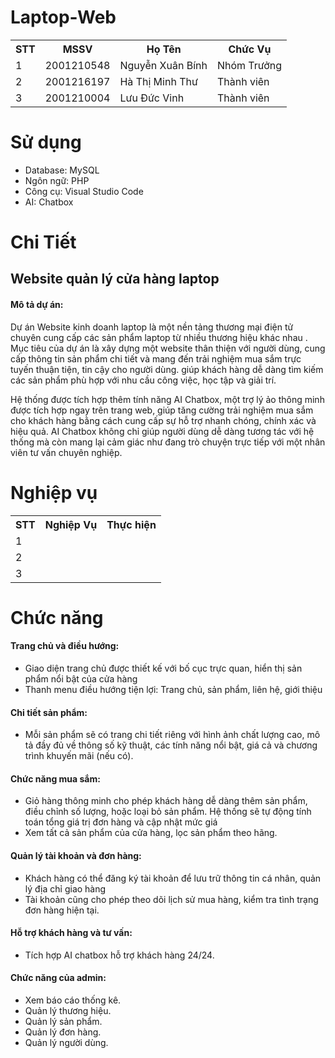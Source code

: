 # Laptop-Web

<div>
  <table>
    <tr> 
      <th>STT</th>
       <th>MSSV</th>
       <th>Họ Tên</th>
       <th>Chức Vụ</th>
    </tr>
    <tr>
      <td>1</td>
      <td>2001210548</td>
      <td>Nguyễn Xuân Bính</td>
      <td>Nhóm Trưởng</td>
    </tr>
     <tr>
      <td>2</td>
      <td>2001216197</td>
      <td>Hà Thị Minh Thư</td>
      <td>Thành viên</td>
    </tr> 
    <tr>
      <td>3</td>
      <td>2001210004</td>
      <td>Lưu Đức Vinh</td>
      <td>Thành viên</td>
    </tr>
  </table>
</div>

# Sử dụng
<nav>
  <ul>
    <li>Database: MySQL</li>
    <li>Ngôn ngữ: PHP</li>
    <li>Công cụ: Visual Studio Code</li>
    <li>AI: Chatbox</li>
  </ul>
</nav>

# Chi Tiết
## Website quản lý cửa hàng laptop
<h4>Mô tả dự án: </h4>
<p>Dự án Website kinh doanh laptop là một nền tảng thương mại điện tử chuyên cung cấp các sản phẩm laptop từ nhiều thương hiệu khác nhau . Mục tiêu của dự án là xây dựng một website thân thiện với người dùng, cung cấp thông tin sản phẩm chi tiết và mang đến trải nghiệm mua sắm trực tuyến thuận tiện, tin cậy cho người dùng. giúp khách hàng dễ dàng tìm kiếm các sản phẩm phù hợp với nhu cầu công việc, học tập và giải trí. </p>
<p>Hệ thống được tích hợp thêm tính năng AI Chatbox, một trợ lý ảo thông minh được tích hợp ngay trên trang web, giúp tăng cường trải nghiệm mua sắm cho khách hàng bằng cách cung cấp sự hỗ trợ nhanh chóng, chính xác và hiệu quả. AI Chatbox không chỉ giúp người dùng dễ dàng tương tác với hệ thống mà còn mang lại cảm giác như đang trò chuyện trực tiếp với một nhân viên tư vấn chuyên nghiệp.</p>

# Nghiệp vụ
<table>
  <tr>
    <th>STT</th>
    <th>Nghiệp Vụ</th>
    <Th>Thực hiện</Th>
  </tr>
  <tr>
    <td>1</td>
    <td></td>
    <td></td>
  </tr>
   <tr>
    <td>2</td>
    <td></td>
    <td></td>
  </tr>
   <tr>
    <td>3</td>
    <td></td>
    <td></td>
  </tr>
</table>

# Chức năng 
<h4>Trang chủ và điều hướng:</h4>
<ul>
  <li>Giao diện trang chủ được thiết kế với bố cục trực quan, hiển thị sản phẩm nổi bật của cửa hàng</li>
  <li>Thanh menu điều hướng tiện lợi: Trang chủ, sản phẩm, liên hệ, giới thiệu</li>
</ul>
<h4>Chi tiết sản phẩm:</h4>
<ul>
  <li>Mỗi sản phẩm sẽ có trang chi tiết riêng với hình ảnh chất lượng cao, mô tả đầy đủ về thông số kỹ thuật, các tính năng nổi bật, giá cả và chương trình khuyến mãi (nếu có).</li>
</ul>
<h4>Chức năng mua sắm:</h4>
<ul>
  <li>Giỏ hàng thông minh cho phép khách hàng dễ dàng thêm sản phẩm, điều chỉnh số lượng, hoặc loại bỏ sản phẩm. Hệ thống sẽ tự động tính toán tổng giá trị đơn hàng và cập nhật mức giá</li>
  <li>Xem tất cả sản phẩm của cửa hàng, lọc sản phẩm theo hãng.</li>
</ul>
<h4>Quản lý tài khoản và đơn hàng:</h4>
<ul>
  <li>Khách hàng có thể đăng ký tài khoản để lưu trữ thông tin cá nhân, quản lý địa chỉ giao hàng </li>
  <li>Tài khoản cũng cho phép theo dõi lịch sử mua hàng, kiểm tra tình trạng đơn hàng hiện tại.</li>
</ul>
<h4>Hỗ trợ khách hàng và tư vấn:</h4>
<ul>
  <li>Tích hợp AI chatbox hỗ trợ khách hàng 24/24.</li>
</ul>
<h4>Chức năng của admin:</h4>
<ul>
  <li>Xem báo cáo thống kê.</li>
  <li>Quản lý thương hiệu.</li>
  <li>Quản lý sản phẩm.</li>
  <li>Quản lý đơn hàng.</li>
  <li>Quản lý người dùng.</li>
</ul>

